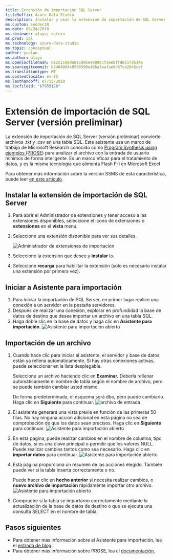 ```yaml
---
title: Extensión de importación SQL Server
titleSuffix: Azure Data Studio
description: Instalar y usar la extensión de importación de SQL Server (versión preliminar) para Azure Data Studio
ms.custom: seodec18
ms.date: 09/24/2018
ms.reviewer: alayu; sstein
ms.prod: sql
ms.technology: azure-data-studio
ms.topic: conceptual
author: yualan
ms.author: alayu
ms.openlocfilehash: 012c2c880e81c095e90086cf26ebffd6117d534e
ms.sourcegitcommit: b2464064c0566590e486a3aafae6d67ce2645cef
ms.translationtype: MT
ms.contentlocale: es-ES
ms.lasthandoff: 07/15/2019
ms.locfileid: "67959120"
---
```

# <a name="sql-server-import-extension-preview"></a>Extensión de importación de SQL Server (versión preliminar)

La extensión de importación de SQL Server (versión preliminar) convierte archivos .txt y .csv en una tabla SQL. Este asistente usa un marco de trabajo de Microsoft Research conocido como [Program Synthesis using ejemplos (PROSE)](https://microsoft.github.io/prose/) para analizar el archivo con la entrada de usuario mínimos de forma inteligente. Es un marco eficaz para el tratamiento de datos, y es la misma tecnología que alimenta Flash Fill en Microsoft Excel

Para obtener más información sobre la versión SSMS de esta característica, puede leer [en este artículo](https://docs.microsoft.com/sql/relational-databases/import-export/import-flat-file-wizard).


## <a name="install-the-sql-server-import-extension"></a>Instalar la extensión de importación de SQL Server

1. Para abrir el Administrador de extensiones y tener acceso a las extensiones disponibles, seleccione el icono de extensiones o **extensiones** en el **vista** menú.
2. Seleccione una extensión disponible para ver sus detalles.

   ![Administrador de extensiones de importación](media/sql-server-import-extension/import-wizard-install.png)

1. Seleccione la extensión que desee y **instalar** lo.
2. Seleccione **recarga** para habilitar la extensión (solo es necesario instalar una extensión por primera vez).

## <a name="start-import-wizard"></a>Iniciar a Asistente para importación

1. Para iniciar la importación de SQL Server, en primer lugar realice una conexión a un servidor en la pestaña servidores.
2. Después de realizar una conexión, explorar en profundidad la base de datos de destino que desea importar un archivo en una tabla SQL.
3. Haga doble clic en la base de datos y haga clic en **Asistente para importación**.
    ![Asistente para importación abierto](media/sql-server-import-extension/open-import-wizard.png)

## <a name="importing-a-file"></a>Importación de un archivo
1. Cuando hace clic para iniciar al asistente, el servidor y base de datos están ya rellena automáticamente. Si hay otras conexiones activas, puede seleccionar en la lista desplegable. 
    
    Seleccione un archivo haciendo clic en **Examinar.** Debería rellenar automáticamente el nombre de tabla según el nombre de archivo, pero se puede también cambiar usted mismo.

    De forma predeterminada, el esquema será dbo, pero puede cambiarlo. Haga clic en **Siguiente** para continuar.
    ![archivo de entrada](media/sql-server-import-extension/import-wizard-input-file.png)
1. El asistente generará una vista previa en función de las primeras 50 filas. No hay ninguna acción adicional en esta página no sea de comprobación de que los datos sean precisos. Haga clic en **Siguiente** para continuar.
    ![Asistente para importación abierto](media/sql-server-import-extension/import-wizard-preview-data.png)
2. En esta página, puede realizar cambios en el nombre de columna, tipo de datos, si es una clave principal o permitir que los valores NULL. Puede realizar cambios tantos como sea necesario. Haga clic en **importar datos** para continuar.
    ![Asistente para importación abierto](media/sql-server-import-extension/import-wizard-modify-columns.png)
3. Esta página proporciona un resumen de las acciones elegido. También puede ver si la tabla inserta correctamente o no. 

    Puede hacer clic en **hecho anterior** si necesita realizar cambios, o **nuevo archivo de importación** rápidamente importar otro archivo.
    ![Asistente para importación abierto](media/sql-server-import-extension/import-wizard-summary.png)
1. Compruebe si la tabla se importaron correctamente mediante la actualización de la base de datos de destino o que se ejecuta una consulta SELECT en el nombre de tabla.

## <a name="next-steps"></a>Pasos siguientes
- Para obtener más información sobre el Asistente para importación, lea el [entrada de blog](https://cloudblogs.microsoft.com/sqlserver/2018/08/30/the-august-release-of-sql-operations-studio-is-now-available/).
- Para obtener más información sobre PROSE, lea el [documentación.](https://microsoft.github.io/prose/)
